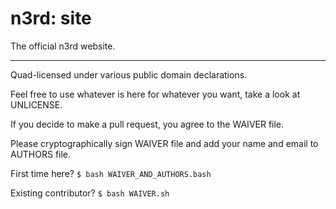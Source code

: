 # n3rd: site

The official n3rd website.

---

Quad-licensed under various public domain declarations.

Feel free to use whatever is here for whatever you want, take a look at UNLICENSE.

If you decide to make a pull request, you agree to the WAIVER file.

Please cryptographically sign WAIVER file and add your name and email to AUTHORS file.

First time here? `$ bash WAIVER_AND_AUTHORS.bash`

Existing contributor? `$ bash WAIVER.sh`
